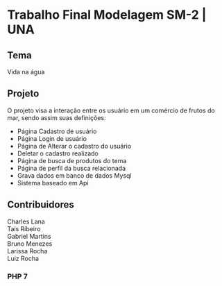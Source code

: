 # Trabalho Final Modelagem SM-2 | UNA

## Tema
Vida na água

## Projeto
O projeto visa a interação entre os usuário em um comércio de frutos do mar, sendo assim suas definições:
- Página Cadastro de usuário
- Página Login de usuário
- Página de  Alterar o cadastro do usuário
- Deletar o cadastro realizado
- Página de busca de produtos do tema
- Página de perfil da busca relacionada
- Grava dados em banco de dados Mysql
- Sistema baseado em Api

## Contribuidores
Charles Lana<br/>
Taís Ribeiro<br/>
Gabriel Martins<br/>
Bruno Menezes<br/>
Larissa Rocha<br/>
Luiz Rocha

### PHP 7
